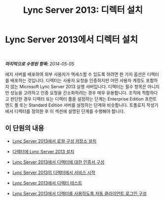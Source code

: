 ﻿---
title: 'Lync Server 2013: 디렉터 설치'
TOCTitle: 디렉터 설치
ms:assetid: 408b76f7-6fdd-4e50-8a3e-e87db12c1394
ms:mtpsurl: https://technet.microsoft.com/ko-kr/library/Gg425915(v=OCS.15)
ms:contentKeyID: 49303428
ms.date: 08/10/2015
mtps_version: v=OCS.15
ms.translationtype: HT
---

# Lync Server 2013에서 디렉터 설치

 

_**마지막으로 수정된 항목:** 2014-05-05_

에지 서버를 배포하여 외부 사용자가 액세스할 수 있도록 하려면 한 가지 옵션은 디렉터를 배포하는 것입니다. 디렉터는 사용자 요청을 인증하지만 어떤 사용자 계정도 포함하지 않는 Microsoft Lync Server 2013 실행 서버입니다. 디렉터는 필수 항목은 아니지만 성능을 고려하고 인증 요청을 간소화하려는 경우 매우 유용합니다. 조직에 적합하다고 판단한 경우 디렉터 또는 디렉터 풀을 설정하는 단계는 Enterprise Edition 프런트 엔드 풀 또는 Standard Edition 서버를 설정하는 단계와 비슷합니다. 토폴로지 작성기에서 디렉터를 정의한 후 이 섹션에 설명된 단계를 수행해야 합니다.

## 이 단원의 내용

  - [Lync Server 2013에서 로컬 구성 저장소 설치](lync-server-2013-install-the-local-configuration-store.md)

  - [디렉터에 Lync Server 2013 설치](lync-server-2013-install-lync-server-on-the-director.md)

  - [Lync Server 2013에서 디렉터에 대한 인증서 구성](lync-server-2013-configure-certificates-for-the-director.md)

  - [Lync Server 2013의 디렉터에서 서비스 시작](lync-server-2013-start-services-on-the-director.md)

  - [Lync Server 2013에서 디렉터 테스트](lync-server-2013-test-the-director.md)

  - [Lync Server 2013에서 디렉터를 사용하도록 자동 클라이언트 로그인 구성](lync-server-2013-configure-automatic-client-sign-in-to-use-the-director.md)

